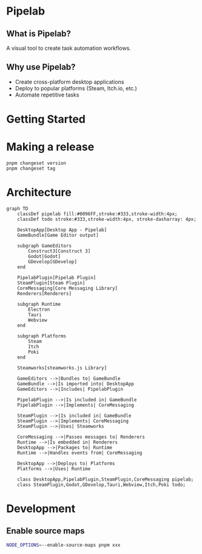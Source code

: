 # Pipelab

## What is Pipelab?

A visual tool to create task automation workflows.

## Why use Pipelab?

- Create cross-platform desktop applications
- Deploy to popular platforms (Steam, Itch.io, etc.)
- Automate repetitive tasks

# Getting Started

# Making a release
```
pnpm changeset version
pnpm changeset tag
```

# Architecture
```mermaid
graph TD
    classDef pipelab fill:#0096FF,stroke:#333,stroke-width:4px;
    classDef todo stroke:#333,stroke-width:4px, stroke-dasharray: 4px;

    DesktopApp[Desktop App - Pipelab]
    GameBundle[Game Editor output]

    subgraph GameEditors
        Construct3[Construct 3]
        Godot[Godot]
        GDevelop[GDevelop]
    end

    PipelabPlugin[Pipelab Plugin]
    SteamPlugin[Steam Plugin]
    CoreMessaging[Core Messaging Library]
    Renderers[Renderers]

    subgraph Runtime
        Electron
        Tauri
        Webview
    end

    subgraph Platforms
        Steam
        Itch
        Poki
    end

    Steamworks[steamworks.js Library]

    GameEditors -->|Bundles to| GameBundle
    GameBundle -->|Is imported into| DesktopApp
    GameEditors -->|Includes| PipelabPlugin

    PipelabPlugin -->|Is included in| GameBundle
    PipelabPlugin -->|Implements| CoreMessaging

    SteamPlugin -->|Is included in| GameBundle
    SteamPlugin -->|Implements| CoreMessaging
    SteamPlugin -->|Uses| Steamworks

    CoreMessaging -->|Passes messages to| Renderers
    Runtime -->|Is embedded in| Renderers
    DesktopApp -->|Packages to| Runtime
    Runtime -->|Handles events from| CoreMessaging

    DesktopApp -->|Deploys to| Platforms
    Platforms -->|Uses| Runtime

    class DesktopApp,PipelabPlugin,SteamPlugin,CoreMessaging pipelab;
    class SteamPlugin,Godot,GDevelop,Tauri,Webview,Itch,Poki todo;
```

# Development
## Enable source maps
```bash
NODE_OPTIONS=--enable-source-maps pnpm xxx
```
